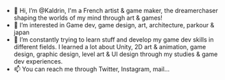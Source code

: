 - 👋 Hi, I’m @Kaldrin, I'm a French artist & game maker, the dreamerchaser shaping the worlds of my mind through art & games!
- 👀 I’m interested in Game dev, game design, art, architecture, parkour & japan
- 🌱 I’m constantly trying to learn stuff and develop my game dev skills in different fields. I learned a lot about Unity, 2D art & animation, game design, graphic design, level art & UI design through my studies & game dev experiences.
- 📫 You can reach me through Twitter, Instagram, mail...

<!---
Kaldrin/Kaldrin is a ✨ special ✨ repository because its `README.md` (this file) appears on your GitHub profile.
You can click the Preview link to take a look at your changes.
--->
